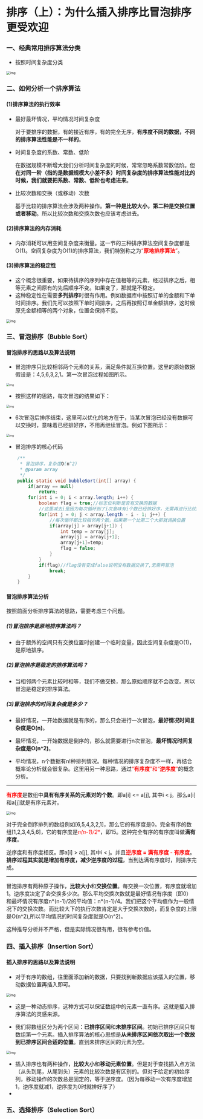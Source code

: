 # 排序（上）：为什么插入排序比冒泡排序更受欢迎

### 一、经典常用排序算法分类

* 按照时间复杂度分类

<img src="https://static001.geekbang.org/resource/image/fb/cd/fb8394a588b12ff6695cfd664afb17cd.jpg" alt="img" style="zoom: 60%;" />



### 二、如何分析一个排序算法

#### (1)排序算法的执行效率

* 最好最坏情况，平均情况时间复杂度

  对于要排序的数据，有的接近有序，有的完全无序，**有序度不同的数据，不同的排序算法性能是不一样的**。

* 时间复杂度的系数、常数、低阶

  在数据规模不断增大我们分析时间复杂度的时候，常常忽略系数常数低阶。但**在对同一阶（指的是数据规模大小差不多）时间复杂度的排序算法性能对比的时候，我们就要把系数、常数、低阶也考虑进来**。

* 比较次数和交换（或移动）次数

  基于比较的排序算法会涉及两种操作。**第一种是比较大小，第二种是交换位置或者移动**。所以比较次数和交换次数也应该考虑进去。

#### (2)排序算法的内存消耗

* 内存消耗可以用空间复杂度来衡量。这一节的三种排序算法空间复杂度都是O(1)。空间复杂度为O(1)的排序算法，我们特别称之为<font color='red'>“**原地排序算法**”</font>。

#### (3)排序算法的稳定性

* 这个概念很重要，如果待排序的序列中存在值相等的元素，经过排序之后，相等元素之间原有的先后顺序不变。如果变了，那就是不稳定。
* 这种稳定性在需要**多列排序**时很有作用。例如数据库中按照订单的金额和下单时间排序。我们先可以按照下单时间排序，之后再按照订单金额排序，这时候原先金额相等的两个对象，位置会保持不变。

<img src="https://static001.geekbang.org/resource/image/13/59/1381c1f3f7819ae61ab17455ed7f0b59.jpg" alt="img" style="zoom:60%;" />



### 三、冒泡排序（Bubble Sort）

#### 冒泡排序的思路以及算法说明

* 冒泡排序只比较相邻两个元素的关系，满足条件就互换位置。这里的原始数据假设是：4,5,6,3,2,1。第一次冒泡过程如图所示。

<img src="https://static001.geekbang.org/resource/image/40/e9/4038f64f47975ab9f519e4f739e464e9.jpg" alt="img" style="zoom:50%;" />

* 按照这样的思路，每次冒泡的结果如下：

<img src="https://static001.geekbang.org/resource/image/92/09/9246f12cca22e5d872cbfce302ef4d09.jpg" alt="img" style="zoom:50%;" />

* 6次冒泡后排序结束，这里可以优化的地方在于，当某次冒泡已经没有数据可以交换时，意味着已经排好序，不用再继续冒泡。例如下图所示：

<img src="https://static001.geekbang.org/resource/image/a9/e6/a9783a3b13c11a5e064c5306c261e8e6.jpg" alt="img" style="zoom:50%;" />

* 冒泡排序的核心代码

```java
	/**
	 * 冒泡排序，复杂度O(n^2)
	 * @param array
	 */
	public static void bubbleSort(int[] array) {
		if(array == null)
			return;
		for(int i = 0; i < array.length; i++) {
			boolean flag = true;//标志位判断是否有交换的数据
			//这里减去i是因为每次循环到了i次意味有i个数已经排好序，无需再进行比较。
			for(int j = 0; j < array.length - i - 1; j++) {
                //每次循环都比较相邻两个数，如果第一个比第二个大那就调换位置
				if(array[j] > array[j+1]) {
					int temp = array[j];
					array[j] = array[j+1];
					array[j+1]=temp;
					flag = false;
				}
			}
			if(flag)//flag没有变成false说明没有数据交换了,无需再冒泡
				break;
		}
	}
```

#### 冒泡排序算法分析

按照前面分析排序算法的思路，需要考虑三个问题。

##### (1)冒泡排序是原地排序算法吗？

* 由于额外的空间只有交换位置时创建一个临时变量，因此空间复杂度是O(1)，是原地排序。

##### (2)冒泡排序是稳定的排序算法吗？

* 当相邻两个元素比较时相等，我们不做交换，那么原始顺序就不会改变。所以冒泡是稳定的排序算法。

##### (3)冒泡排序的时间复杂度是多少？

* 最好情况，一开始数据就是有序的，那么只会进行一次冒泡，**最好情况时间复杂度是O(n)**。

* 最坏情况，一开始数据是倒序的，那么就需要进行n次冒泡，**最坏情况时间复杂度是O(n^2)**。

* 平均情况，n个数据有n!种排列情况。每种情况的排序复杂度不一样，再结合概率论分析就会很复杂。这里用另一种思路，通过<font color='red'>“**有序度**”和“**逆序度**”</font>的概念分析。


---

  <font color='red'>**有序度**</font>是数组中**具有有序关系的元素对的个数**。即a[i] <= a[j], 其中i < j。那么a[i]和a[j]就是有序元素对。

  <img src="https://static001.geekbang.org/resource/image/a1/20/a1ef4cc1999d6bd0af08d8417ee55220.jpg" alt="img" style="zoom: 60%;" />

对于完全倒序排列的数组例如[6,5,4,3,2,1]，那么它的有序度是0。完全有序的数组[1,2,3,4,5,6]，它的有序度是<font color='red'>**n*(n-1)/2**</font>，即15。这种完全有序的有序度叫做**满有序度**。

逆序度和有序度相反。即a[i] > a[j], 其中i < j。并且<font color='red'>**逆序度 = 满有序度 - 有序度**</font>。**排序过程其实就是增加有序度，减少逆序度的过程**，当到达满有序度时，则排序完成。

---

冒泡排序有两种原子操作，**比较大小**和**交换位置**。每交换一次位置，有序度就增加1。逆序度决定了会交换多少次。那么平均交换次数就是最好情况有序度（即0）和最坏情况有序度n*(n-1)/2的平均值：n*(n-1)/4。我们把这个平均值作为一般情况下的交换次数。而比较大下的执行次数肯定是大于交换次数的，而复杂度的上限是O(n^2),所以平均情况的时间复杂度就是O(n^2)。

这种推导分析并不严格，但是实际情况很有用，很有参考价值。



### 四、插入排序（Insertion Sort）

#### 插入排序的思路以及算法说明

* 对于有序的数组，往里面添加新的数据，只要找到新数据应该插入的位置，移动数据位置再插入即可。

<img src="https://static001.geekbang.org/resource/image/7b/a6/7b257e179787c633d2bd171a764171a6.jpg" alt="img" style="zoom:60%;" />

* 这是一种动态排序，这种方式可以保证数组中的元素一直有序。这就是插入排序算法的灵感来源。

* 我们将数组区分为两个区间：**已排序区间**和**未排序区间**。初始已排序区间只有数组第一个元素。插入排序算法的核心思想是**从未排序区间依次取出一个数放到已排序区间合适的位置**。直到未排序区间的元素为空。

<img src="https://static001.geekbang.org/resource/image/b6/e1/b60f61ec487358ac037bf2b6974d2de1.jpg" alt="img" style="zoom:60%;" />

* 插入排序也有两种操作，**比较大小**和**移动元素位置**。但是对于查找插入点方法（从头到尾，从尾到头）元素的比较次数是有区别的。但对于给定的初始序列，移动操作的次数总是固定的，等于逆序度。（因为每移动一次有序度增加1，逆序度就减1，逆序度为0时就排好序了）
* 

### 五、选择排序（Selection Sort）

